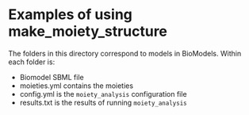 # Examples of using make\_moiety\_structure

The folders in this directory correspond to models in BioModels.
Within each folder is:

- Biomodel SBML file
- moieties.yml contains the moieties
- config.yml is the ``moiety_analysis`` configuration file
- results.txt is the results of running ``moiety_analysis``
